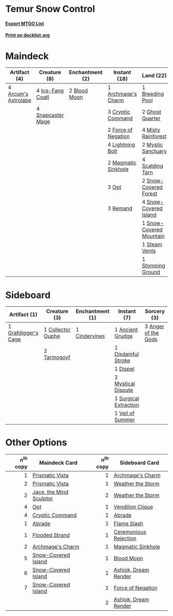 # Temur Snow Control

#### [Export MTGO List](../collection/Temur%20Snow%20Control/Temur%20Snow%20Control.txt)
#### [Print on decklist.org](http://decklist.org/?deckmain=1%09Archmage's%20Charm%0A4%09Arcum's%20Astrolabe%0A2%09Blood%20Moon%0A1%09Breeding%20Pool%0A3%09Cryptic%20Command%0A2%09Force%20of%20Negation%0A2%09Ghost%20Quarter%0A4%09Ice-Fang%20Coatl%0A1%09Jace,%20the%20Mind%20Sculptor%0A4%09Lightning%20Bolt%0A2%09Magmatic%20Sinkhole%0A4%09Misty%20Rainforest%0A2%09Mystic%20Sanctuary%0A3%09Oko,%20Thief%20of%20Crowns%0A3%09Opt%0A3%09Remand%0A4%09Scalding%20Tarn%0A4%09Snapcaster%20Mage%0A2%09Snow-Covered%20Forest%0A4%09Snow-Covered%20Island%0A1%09Snow-Covered%20Mountain%0A1%09Steam%20Vents%0A1%09Stomping%20Ground%0A2%09Wrenn%20and%20Six&deckside=1%09Ancient%20Grudge%0A3%09Anger%20of%20the%20Gods%0A1%09Cindervines%0A1%09Collector%20Ouphe%0A1%09Disdainful%20Stroke%0A1%09Dispel%0A1%09Grafdigger's%20Cage%0A2%09Mystical%20Dispute%0A1%09Surgical%20Extraction%0A2%09Tarmogoyf%0A1%09Veil%20of%20Summer)
# Maindeck

|                                         Artifact (4)                                         |                                        Creature (8)                                        |                                   Enchantment (2)                                    |                                         Instant (18)                                         |                                            Land (22)                                             |                                          Planeswalker (6)                                          |
|----------------------------------------------------------------------------------------------|--------------------------------------------------------------------------------------------|--------------------------------------------------------------------------------------|----------------------------------------------------------------------------------------------|--------------------------------------------------------------------------------------------------|----------------------------------------------------------------------------------------------------|
|4 [Arcum's Astrolabe](http://gatherer.wizards.com/Pages/Card/Details.aspx?multiverseid=464169)|4 [Ice-Fang Coatl](http://gatherer.wizards.com/Pages/Card/Details.aspx?multiverseid=464152) |2 [Blood Moon](http://gatherer.wizards.com/Pages/Card/Details.aspx?multiverseid=45386)|1 [Archmage's Charm](http://gatherer.wizards.com/Pages/Card/Details.aspx?multiverseid=463989) |1 [Breeding Pool](http://gatherer.wizards.com/Pages/Card/Details.aspx?multiverseid=97088)         |1 [Jace, the Mind Sculptor](http://gatherer.wizards.com/Pages/Card/Details.aspx?multiverseid=442051)|
|                                                                                              |4 [Snapcaster Mage](http://gatherer.wizards.com/Pages/Card/Details.aspx?multiverseid=227676)|                                                                                      |3 [Cryptic Command](http://gatherer.wizards.com/Pages/Card/Details.aspx?multiverseid=438614)  |2 [Ghost Quarter](http://gatherer.wizards.com/Pages/Card/Details.aspx?multiverseid=389534)        |3 [Oko, Thief of Crowns](http://gatherer.wizards.com/Pages/Card/Details.aspx?multiverseid=473159)   |
|                                                                                              |                                                                                            |                                                                                      |2 [Force of Negation](http://gatherer.wizards.com/Pages/Card/Details.aspx?multiverseid=464001)|4 [Misty Rainforest](http://gatherer.wizards.com/Pages/Card/Details.aspx?multiverseid=405102)     |2 [Wrenn and Six](http://gatherer.wizards.com/Pages/Card/Details.aspx?multiverseid=464166)          |
|                                                                                              |                                                                                            |                                                                                      |4 [Lightning Bolt](http://gatherer.wizards.com/Pages/Card/Details.aspx?multiverseid=806)      |2 [Mystic Sanctuary](http://gatherer.wizards.com/Pages/Card/Details.aspx?multiverseid=473209)     |                                                                                                    |
|                                                                                              |                                                                                            |                                                                                      |2 [Magmatic Sinkhole](http://gatherer.wizards.com/Pages/Card/Details.aspx?multiverseid=464084)|4 [Scalding Tarn](http://gatherer.wizards.com/Pages/Card/Details.aspx?multiverseid=405107)        |                                                                                                    |
|                                                                                              |                                                                                            |                                                                                      |3 [Opt](http://gatherer.wizards.com/Pages/Card/Details.aspx?multiverseid=442948)              |2 [Snow-Covered Forest](http://gatherer.wizards.com/Pages/Card/Details.aspx?multiverseid=121192)  |                                                                                                    |
|                                                                                              |                                                                                            |                                                                                      |3 [Remand](http://gatherer.wizards.com/Pages/Card/Details.aspx?multiverseid=380255)           |4 [Snow-Covered Island](http://gatherer.wizards.com/Pages/Card/Details.aspx?multiverseid=121130)  |                                                                                                    |
|                                                                                              |                                                                                            |                                                                                      |                                                                                              |1 [Snow-Covered Mountain](http://gatherer.wizards.com/Pages/Card/Details.aspx?multiverseid=121233)|                                                                                                    |
|                                                                                              |                                                                                            |                                                                                      |                                                                                              |1 [Steam Vents](http://gatherer.wizards.com/Pages/Card/Details.aspx?multiverseid=405109)          |                                                                                                    |
|                                                                                              |                                                                                            |                                                                                      |                                                                                              |1 [Stomping Ground](http://gatherer.wizards.com/Pages/Card/Details.aspx?multiverseid=405110)      |                                                                                                    |


# Sideboard

|                                         Artifact (1)                                         |                                        Creature (3)                                        |                                    Enchantment (1)                                     |                                          Instant (7)                                           |                                         Sorcery (3)                                          |
|----------------------------------------------------------------------------------------------|--------------------------------------------------------------------------------------------|----------------------------------------------------------------------------------------|------------------------------------------------------------------------------------------------|----------------------------------------------------------------------------------------------|
|1 [Grafdigger's Cage](http://gatherer.wizards.com/Pages/Card/Details.aspx?multiverseid=278452)|1 [Collector Ouphe](http://gatherer.wizards.com/Pages/Card/Details.aspx?multiverseid=464107)|1 [Cindervines](http://gatherer.wizards.com/Pages/Card/Details.aspx?multiverseid=457305)|1 [Ancient Grudge](http://gatherer.wizards.com/Pages/Card/Details.aspx?multiverseid=235600)     |3 [Anger of the Gods](http://gatherer.wizards.com/Pages/Card/Details.aspx?multiverseid=438682)|
|                                                                                              |2 [Tarmogoyf](http://gatherer.wizards.com/Pages/Card/Details.aspx?multiverseid=136142)      |                                                                                        |1 [Disdainful Stroke](http://gatherer.wizards.com/Pages/Card/Details.aspx?multiverseid=420705)  |                                                                                              |
|                                                                                              |                                                                                            |                                                                                        |1 [Dispel](http://gatherer.wizards.com/Pages/Card/Details.aspx?multiverseid=401858)             |                                                                                              |
|                                                                                              |                                                                                            |                                                                                        |2 [Mystical Dispute](http://gatherer.wizards.com/Pages/Card/Details.aspx?multiverseid=473020)   |                                                                                              |
|                                                                                              |                                                                                            |                                                                                        |1 [Surgical Extraction](http://gatherer.wizards.com/Pages/Card/Details.aspx?multiverseid=397706)|                                                                                              |
|                                                                                              |                                                                                            |                                                                                        |1 [Veil of Summer](http://gatherer.wizards.com/Pages/Card/Details.aspx?multiverseid=466952)     |                                                                                              |


# Other Options

|*n*<sup>th</sup> copy|                                          Maindeck Card                                           |*n*<sup>th</sup> copy|                                         Sideboard Card                                         |
|--------------------:|--------------------------------------------------------------------------------------------------|--------------------:|------------------------------------------------------------------------------------------------|
|                    1|[Prismatic Vista](http://gatherer.wizards.com/Pages/Card/Details.aspx?multiverseid=464193)        |                    1|[Archmage's Charm](http://gatherer.wizards.com/Pages/Card/Details.aspx?multiverseid=463989)     |
|                    2|[Prismatic Vista](http://gatherer.wizards.com/Pages/Card/Details.aspx?multiverseid=464193)        |                    1|[Weather the Storm](http://gatherer.wizards.com/Pages/Card/Details.aspx?multiverseid=464140)    |
|                    2|[Jace, the Mind Sculptor](http://gatherer.wizards.com/Pages/Card/Details.aspx?multiverseid=442051)|                    2|[Weather the Storm](http://gatherer.wizards.com/Pages/Card/Details.aspx?multiverseid=464140)    |
|                    4|[Opt](http://gatherer.wizards.com/Pages/Card/Details.aspx?multiverseid=442948)                    |                    1|[Vendilion Clique](http://gatherer.wizards.com/Pages/Card/Details.aspx?multiverseid=442065)     |
|                    4|[Cryptic Command](http://gatherer.wizards.com/Pages/Card/Details.aspx?multiverseid=438614)        |                    1|[Abrade](http://gatherer.wizards.com/Pages/Card/Details.aspx?multiverseid=430772)               |
|                    1|[Abrade](http://gatherer.wizards.com/Pages/Card/Details.aspx?multiverseid=430772)                 |                    1|[Flame Slash](http://gatherer.wizards.com/Pages/Card/Details.aspx?multiverseid=416914)          |
|                    1|[Flooded Strand](http://gatherer.wizards.com/Pages/Card/Details.aspx?multiverseid=405098)         |                    1|[Ceremonious Rejection](http://gatherer.wizards.com/Pages/Card/Details.aspx?multiverseid=417613)|
|                    2|[Archmage's Charm](http://gatherer.wizards.com/Pages/Card/Details.aspx?multiverseid=463989)       |                    1|[Magmatic Sinkhole](http://gatherer.wizards.com/Pages/Card/Details.aspx?multiverseid=464084)    |
|                    5|[Snow-Covered Island](http://gatherer.wizards.com/Pages/Card/Details.aspx?multiverseid=121130)    |                    1|[Blood Moon](http://gatherer.wizards.com/Pages/Card/Details.aspx?multiverseid=45386)            |
|                    6|[Snow-Covered Island](http://gatherer.wizards.com/Pages/Card/Details.aspx?multiverseid=121130)    |                    1|[Ashiok, Dream Render](http://gatherer.wizards.com/Pages/Card/Details.aspx?multiverseid=461155) |
|                    7|[Snow-Covered Island](http://gatherer.wizards.com/Pages/Card/Details.aspx?multiverseid=121130)    |                    1|[Force of Negation](http://gatherer.wizards.com/Pages/Card/Details.aspx?multiverseid=464001)    |
|                     |                                                                                                  |                    2|[Ashiok, Dream Render](http://gatherer.wizards.com/Pages/Card/Details.aspx?multiverseid=461155) |

